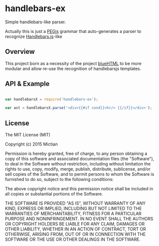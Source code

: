 # handlebars-ex
Simple handlebars-like parser.

Actually this is just a [PEGjs](pegjs.org) grammar that auto-generates a parser to recognize [Handlebars.js](handlebarsjs.com)-like

## Overview
This project born as a necessity of the project [blueHTML](https://github.com/Mictian/blueHTML) to be more modular and allow re-use the recognition of handlebarsjs templates.


## API & Example

```javascript

var handlebarsX = require('handlebars-ex');

var ast = handlebarsX.parse('<div>{{#if cond}}<hr/> {{/if}}</div>');

```

## License
The MIT License (MIT)

Copyright (c) 2015 Mictian

Permission is hereby granted, free of charge, to any person obtaining a copy of this software and associated documentation files (the "Software"), to deal in the Software without restriction, including without limitation the rights to use, copy, modify, merge, publish, distribute, sublicense, and/or sell copies of the Software, and to permit persons to whom the Software is furnished to do so, subject to the following conditions:

The above copyright notice and this permission notice shall be included in all copies or substantial portions of the Software.

THE SOFTWARE IS PROVIDED "AS IS", WITHOUT WARRANTY OF ANY KIND, EXPRESS OR IMPLIED, INCLUDING BUT NOT LIMITED TO THE WARRANTIES OF MERCHANTABILITY, FITNESS FOR A PARTICULAR PURPOSE AND NONINFRINGEMENT. IN NO EVENT SHALL THE AUTHORS OR COPYRIGHT HOLDERS BE LIABLE FOR ANY CLAIM, DAMAGES OR OTHER LIABILITY, WHETHER IN AN ACTION OF CONTRACT, TORT OR OTHERWISE, ARISING FROM, OUT OF OR IN CONNECTION WITH THE SOFTWARE OR THE USE OR OTHER DEALINGS IN THE SOFTWARE.